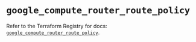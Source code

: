 # `google_compute_router_route_policy`

Refer to the Terraform Registry for docs: [`google_compute_router_route_policy`](https://registry.terraform.io/providers/hashicorp/google-beta/6.22.0/docs/resources/google_compute_router_route_policy).
